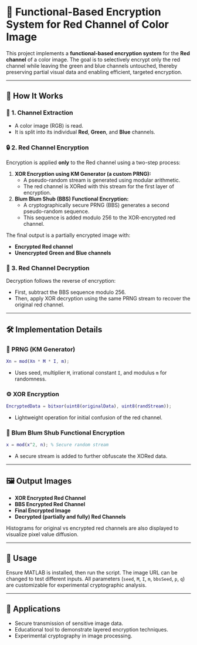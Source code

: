 # 🔐 Functional-Based Encryption System for Red Channel of Color Image

This project implements a **functional-based encryption system** for the **Red channel** of a color image. The goal is to selectively encrypt only the red channel while leaving the green and blue channels untouched, thereby preserving partial visual data and enabling efficient, targeted encryption.

---

## 🧠 How It Works

### 🔻 1. **Channel Extraction**
- A color image (RGB) is read.
- It is split into its individual **Red**, **Green**, and **Blue** channels.

### 🔒 2. **Red Channel Encryption**
Encryption is applied **only** to the Red channel using a two-step process:
1. **XOR Encryption using KM Generator (a custom PRNG):**
   - A pseudo-random stream is generated using modular arithmetic.
   - The red channel is XORed with this stream for the first layer of encryption.
2. **Blum Blum Shub (BBS) Functional Encryption:**
   - A cryptographically secure PRNG (BBS) generates a second pseudo-random sequence.
   - This sequence is added modulo 256 to the XOR-encrypted red channel.

The final output is a partially encrypted image with:
- **Encrypted Red channel**
- **Unencrypted Green and Blue channels**

### 🔐 3. **Red Channel Decryption**
Decryption follows the reverse of encryption:
- First, subtract the BBS sequence modulo 256.
- Then, apply XOR decryption using the same PRNG stream to recover the original red channel.

---

## 🛠️ Implementation Details

### 🔢 PRNG (KM Generator)
```matlab
Xn = mod(Xn * M * I, m);
```
- Uses seed, multiplier `M`, irrational constant `I`, and modulus `m` for randomness.

### ⚙️ XOR Encryption
```matlab
EncryptedData = bitxor(uint8(originalData), uint8(randStream));
```
- Lightweight operation for initial confusion of the red channel.

### 🧬 Blum Blum Shub Functional Encryption
```matlab
x = mod(x^2, n); % Secure random stream
```
- A secure stream is added to further obfuscate the XORed data.

---

## 🖼️ Output Images
- **XOR Encrypted Red Channel**
- **BBS Encrypted Red Channel**
- **Final Encrypted Image**
- **Decrypted (partially and fully) Red Channels**

Histograms for original vs encrypted red channels are also displayed to visualize pixel value diffusion.

---

## 📁 Usage

Ensure MATLAB is installed, then run the script. The image URL can be changed to test different inputs. All parameters (`seed`, `M`, `I`, `m`, `bbsSeed`, `p`, `q`) are customizable for experimental cryptographic analysis.

---

## 🔐 Applications
- Secure transmission of sensitive image data.
- Educational tool to demonstrate layered encryption techniques.
- Experimental cryptography in image processing.
